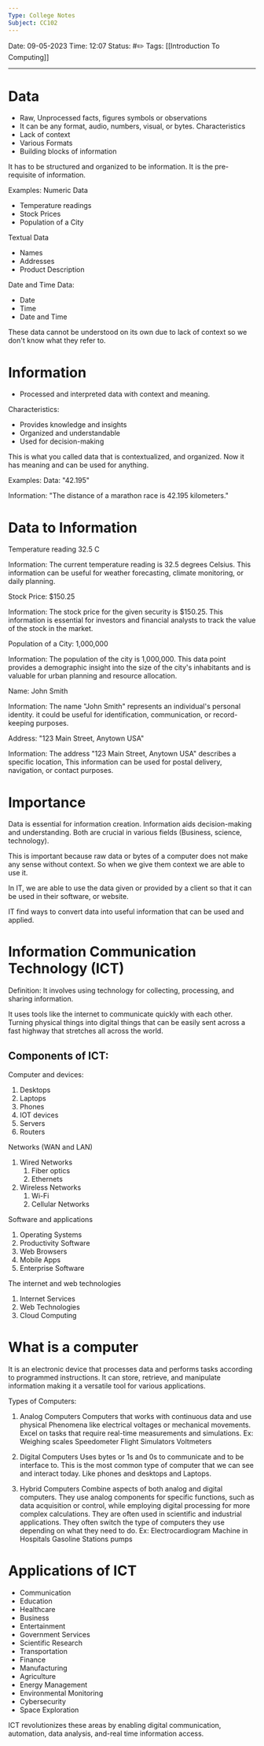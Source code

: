 ```yaml
---
Type: College Notes
Subject: CC102
---
```

Date: 09-05-2023
Time: 12:07
Status: #✏️
Tags: [[Introduction To Computing]]

----


# Data 
- Raw, Unprocessed facts, figures symbols or observations
- It can be any format, audio, numbers, visual, or bytes.
Characteristics
- Lack of context
- Various Formats
- Building blocks of information

It has to be structured and organized to be information. It is the pre-requisite of information. 

Examples: 
Numeric Data
- Temperature readings
- Stock Prices
- Population of a City

Textual Data
- Names
- Addresses
- Product Description

Date and Time Data:
- Date
- Time
- Date and Time

These data cannot be understood on its own due to lack of context so we don't know what they refer to.

# Information
- Processed and interpreted data with context and meaning.

Characteristics:
- Provides knowledge and insights
- Organized and understandable 
- Used for decision-making

This is what you called data that is contextualized, and organized. Now it has meaning and can be used for anything. 

Examples:
Data: "42.195"

Information: "The distance of a marathon race is 42.195 kilometers."

# Data to Information

Temperature reading 32.5 C

Information: The current temperature reading is 32.5 degrees Celsius. This information can be useful for weather forecasting, climate monitoring, or daily planning. 

Stock Price: $150.25

Information: The stock price for the given security is $150.25. This information is essential for investors and financial analysts to track the value of the stock in the market.

Population of a City: 1,000,000

Information: The population of the city is 1,000,000. This data point provides a demographic insight into the size of the city's inhabitants and is valuable for urban planning and resource allocation. 

Name: John Smith

Information: The name "John Smith" represents an individual's personal identity. it could be useful for identification, communication, or record-keeping purposes. 

Address: "123 Main Street, Anytown USA"

Information: The address "123 Main Street, Anytown USA" describes a specific location, This information can be used for postal delivery, navigation, or contact purposes. 


# Importance
Data is essential for information creation.
Information aids decision-making and understanding.
Both are crucial in various fields (Business, science, technology).

This is important because raw data or bytes of a computer does not make any sense without context. So when we give them context we are able to use it.

In IT, we are able to use the data given or provided by a client so that it can be used in their software, or website.

IT find ways to convert data into useful information that can be used and applied. 


# Information Communication Technology (ICT)
Definition:
It involves using technology for collecting, processing, and sharing information. 

It uses tools like the internet to communicate quickly with each other. Turning physical things into digital things that can be easily sent across a fast highway that stretches all across the world. 

## Components of ICT:
Computer and devices:
1. Desktops
2. Laptops
3. Phones
4. IOT devices
5. Servers 
6. Routers

Networks (WAN and LAN)
1. Wired Networks
	1. Fiber optics
	2. Ethernets
2. Wireless Networks
	1. Wi-Fi
	2. Cellular Networks

Software and applications
1. Operating Systems
2. Productivity Software
3. Web Browsers
4. Mobile Apps
5. Enterprise Software

The internet and web technologies
1. Internet Services
2. Web Technologies
3. Cloud Computing

# What is a computer
It is an electronic device that processes data and performs tasks according to programmed instructions. It can store, retrieve, and manipulate information making it a versatile tool for various applications.

Types of Computers:
1. Analog Computers
	Computers that works with continuous data and use physical Phenomena like electrical voltages or mechanical movements. Excel on tasks that require real-time measurements and simulations.
	Ex:
	Weighing scales
	Speedometer
	Flight Simulators
	Voltmeters
	
2. Digital Computers
	Uses bytes or 1s and 0s to communicate and to be interface to. This is the most common type of computer that we can see and interact today. Like phones and desktops and Laptops.
	
3. Hybrid Computers
	Combine aspects of both analog and digital computers. They use analog components for specific functions, such as data acquisition or control, while employing digital processing for more complex calculations. They are often used in scientific and industrial applications.
	They often switch the type of computers they use depending on what they need to do.
	Ex:
	Electrocardiogram Machine in Hospitals
	Gasoline Stations pumps

# Applications of ICT
- Communication
- Education
- Healthcare
- Business
- Entertainment
- Government Services
- Scientific Research
- Transportation
- Finance
- Manufacturing
- Agriculture
- Energy Management
- Environmental Monitoring
- Cybersecurity
- Space Exploration

ICT revolutionizes these areas by enabling digital communication, automation, data analysis, and-real time information access.

